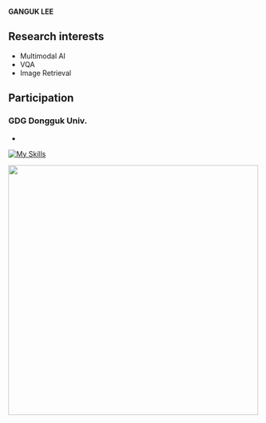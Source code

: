 
**GANGUK LEE**

## Research interests
- Multimodal AI
- VQA
- Image Retrieval

## Participation

### GDG Dongguk Univ.
- 


[![My Skills](https://skillicons.dev/icons?i=cpp,python,pytorch,tensorflow)](https://skillicons.dev)

<a><img  src="https://solvedac-cards-starcea.paring.moe/profile/dlrkddnr2718" width=500px></a>


